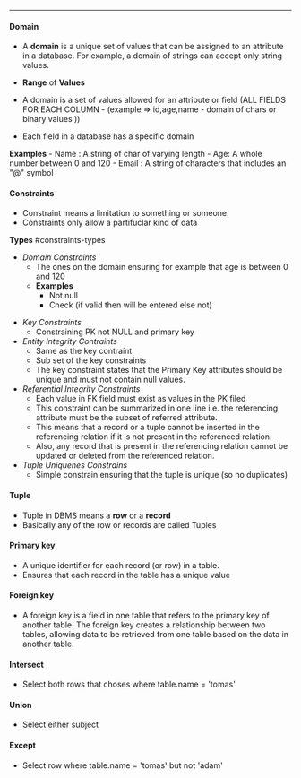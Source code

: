 ****
#### Domain 

* A **domain** is a unique set of values that can be assigned to an attribute in a database. For example, a domain of strings can accept only string values.

* **Range** of **Values**

- A domain is a set of values allowed for an attribute or field (ALL FIELDS FOR EACH COLUMN - (example => id,age,name - domain of chars or binary values ))

- Each field in a database has a specific domain

**Examples**
	- Name : A string of char of varying length
	- Age: A whole number between 0 and 120
	- Email : A string of characters that includes an "@" symbol

#### Constraints 

- Constraint means a limitation to something or someone. 
- Constraints only allow a partifuclar kind of data 

**Types**
#constraints-types

- *Domain Constraints*
	- The ones on the domain ensuring for example that age is between 0 and 120
	- **Examples**
		- Not null
		- Check (if valid then will be entered else not)
* *Key Constraints* 
	* Constraining PK not NULL and primary key 
* *Entity Integrity Contraints*
	* Same as the key contraint 
	* Sub set of the key constraints 
	* The key constraint states that the Primary Key attributes should be unique and must not contain null values.
* *Referential Integrity Constraints* 
	*  Each value in FK field must exist as values in the PK filed
	*  This constraint can be summarized in one line i.e. the referencing attribute must be the subset of referred attribute.
	*  This means that a record or a tuple cannot be inserted in the referencing relation if it is not present in the referenced relation.
	*  Also, any record that is present in the referencing relation cannot be updated or deleted from the referenced relation.
* *Tuple Uniquenes Constrains* 
	* Simple constrain ensuring that the tuple is unique (so no duplicates)
	
#### Tuple 

- Tuple in DBMS means a **row** or a **record**
- Basically any of the row or records are called Tuples 

#### Primary key 

* A unique identifier for each record (or row) in a table.
* Ensures that each record in the table has a unique value

#### Foreign key 

* A foreign key is a field in one table that refers to the primary key of another table. The foreign key creates a relationship between two tables, allowing data to be retrieved from one table based on the data in another table.

#### Intersect 

* Select both rows that choses where table.name = 'tomas'

#### Union

* Select either subject  

#### Except

*  Select row where table.name = 'tomas' but not 'adam'
